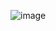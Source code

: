 ![image](https://github.com/zakaria0101echifaouy/Linux-Shell-HackerRank/assets/108145379/56a79547-4261-47cf-8f53-26ad4b7c9ffe)
